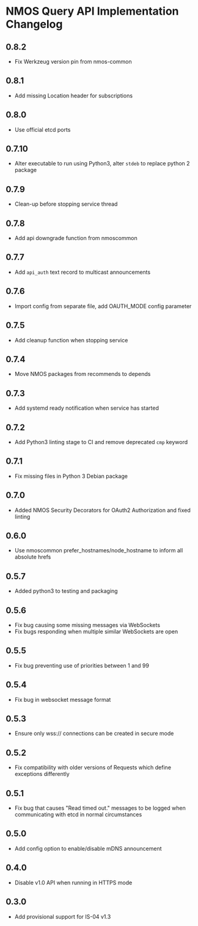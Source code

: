 # NMOS Query API Implementation Changelog

## 0.8.2
- Fix Werkzeug version pin from nmos-common

## 0.8.1
- Add missing Location header for subscriptions

## 0.8.0
- Use official etcd ports

## 0.7.10
- Alter executable to run using Python3, alter `stdeb` to replace python 2 package

## 0.7.9
- Clean-up before stopping service thread

## 0.7.8
- Add api downgrade function from nmoscommon

## 0.7.7
- Add `api_auth` text record to multicast announcements

## 0.7.6
- Import config from separate file, add OAUTH_MODE config parameter

## 0.7.5
- Add cleanup function when stopping service

## 0.7.4
- Move NMOS packages from recommends to depends

## 0.7.3
- Add systemd ready notification when service has started

## 0.7.2
- Add Python3 linting stage to CI and remove deprecated `cmp` keyword

## 0.7.1
- Fix missing files in Python 3 Debian package

## 0.7.0
- Added NMOS Security Decorators for OAuth2 Authorization and fixed linting

## 0.6.0
- Use nmoscommon prefer_hostnames/node_hostname to inform all absolute hrefs

## 0.5.7
- Added python3 to testing and packaging

## 0.5.6
- Fix bug causing some missing messages via WebSockets
- Fix bugs responding when multiple similar WebSockets are open

## 0.5.5
- Fix bug preventing use of priorities between 1 and 99

## 0.5.4
- Fix bug in websocket message format

## 0.5.3
- Ensure only wss:// connections can be created in secure mode

## 0.5.2
- Fix compatibility with older versions of Requests which define exceptions differently

## 0.5.1
- Fix bug that causes "Read timed out." messages to be logged when communicating with etcd in normal circumstances

## 0.5.0
- Add config option to enable/disable mDNS announcement

## 0.4.0
- Disable v1.0 API when running in HTTPS mode

## 0.3.0
- Add provisional support for IS-04 v1.3
